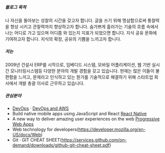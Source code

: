 

##### 블로그 목적

나 자신을 돌아보는 성찰의 시간을 갖고자 합니다. 글을 쓰기 위해 명삼함으로써 통찰력을 향상 시키고 관찰력까지 향상하고자 합니다. 
숨가쁘게 흘러가는 기술의 흐름 속에서 나는 어디로 가고 있으며 어디쯤 와 있는지 지표가 되었으면 합니다. 지식 공유 문화에 기여하고자 합니다. 지식의 확장, 공유의 기쁨을 느끼고자 합니다. 

##### 저는
2009년 건설사 ERP를 시작으로, 임베디드 시스템, 모바일 어플리케이션, 웹 기반 실시간 모니터링시스템등 다양한 분야의 개발 경험을 갖고 있습니다. 
현재는 많은 이들이 불편함을 느끼고, 문제라고 인식하고 있는 뭔가를 기술적으로 해결하기 위해 스타트업 회사에서 개발 총괄 이사로 근무하고 있습니다.   


##### 관심분야

- [DevOps](https://ko.wikipedia.org/wiki/%EB%8D%B0%EB%B8%8C%EC%98%B5%EC%8A%A4) · [DevOps and AWS](https://aws.amazon.com/devops/)
- Build native mobile apps using JavaScript and React [React Native](http://facebook.github.io/react-native/)
- A new way to deliver amazing user experiences on the web [Progressive Web Apps](https://developers.google.com/web/progressive-web-apps/)
- Web technology for developers(https://developer.mozilla.org/en-US/docs/Web)
- Git · GIT CHEAT SHEET(https://services.github.com/on-demand/downloads/github-git-cheat-sheet.pdf)

